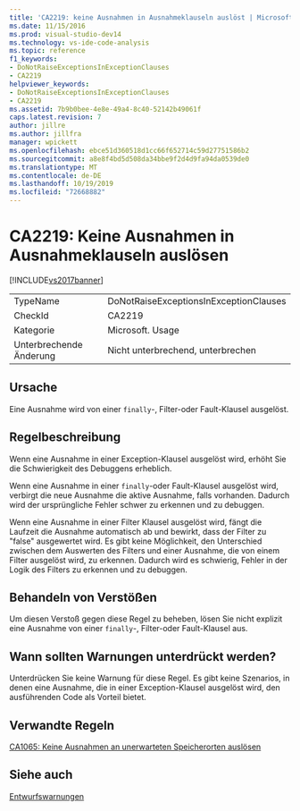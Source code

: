 ```yaml
---
title: 'CA2219: keine Ausnahmen in Ausnahmeklauseln auslöst | Microsoft-Dokumentation'
ms.date: 11/15/2016
ms.prod: visual-studio-dev14
ms.technology: vs-ide-code-analysis
ms.topic: reference
f1_keywords:
- DoNotRaiseExceptionsInExceptionClauses
- CA2219
helpviewer_keywords:
- DoNotRaiseExceptionsInExceptionClauses
- CA2219
ms.assetid: 7b9b0bee-4e8e-49a4-8c40-52142b49061f
caps.latest.revision: 7
author: jillre
ms.author: jillfra
manager: wpickett
ms.openlocfilehash: ebce51d360518d1cc66f652714c59d27751586b2
ms.sourcegitcommit: a8e8f4bd5d508da34bbe9f2d4d9fa94da0539de0
ms.translationtype: MT
ms.contentlocale: de-DE
ms.lasthandoff: 10/19/2019
ms.locfileid: "72668882"
---
```

# <a name="ca2219-do-not-raise-exceptions-in-exception-clauses"></a>CA2219: Keine Ausnahmen in Ausnahmeklauseln auslösen
[!INCLUDE[vs2017banner](../includes/vs2017banner.md)]

|||
|-|-|
|TypeName|DoNotRaiseExceptionsInExceptionClauses|
|CheckId|CA2219|
|Kategorie|Microsoft. Usage|
|Unterbrechende Änderung|Nicht unterbrechend, unterbrechen|

## <a name="cause"></a>Ursache
 Eine Ausnahme wird von einer `finally`-, Filter-oder Fault-Klausel ausgelöst.

## <a name="rule-description"></a>Regelbeschreibung
 Wenn eine Ausnahme in einer Exception-Klausel ausgelöst wird, erhöht Sie die Schwierigkeit des Debuggens erheblich.

 Wenn eine Ausnahme in einer `finally`-oder Fault-Klausel ausgelöst wird, verbirgt die neue Ausnahme die aktive Ausnahme, falls vorhanden. Dadurch wird der ursprüngliche Fehler schwer zu erkennen und zu debuggen.

 Wenn eine Ausnahme in einer Filter Klausel ausgelöst wird, fängt die Laufzeit die Ausnahme automatisch ab und bewirkt, dass der Filter zu "false" ausgewertet wird. Es gibt keine Möglichkeit, den Unterschied zwischen dem Auswerten des Filters und einer Ausnahme, die von einem Filter ausgelöst wird, zu erkennen. Dadurch wird es schwierig, Fehler in der Logik des Filters zu erkennen und zu debuggen.

## <a name="how-to-fix-violations"></a>Behandeln von Verstößen
 Um diesen Verstoß gegen diese Regel zu beheben, lösen Sie nicht explizit eine Ausnahme von einer `finally`-, Filter-oder Fault-Klausel aus.

## <a name="when-to-suppress-warnings"></a>Wann sollten Warnungen unterdrückt werden?
 Unterdrücken Sie keine Warnung für diese Regel. Es gibt keine Szenarios, in denen eine Ausnahme, die in einer Exception-Klausel ausgelöst wird, den ausführenden Code als Vorteil bietet.

## <a name="related-rules"></a>Verwandte Regeln
 [CA1065: Keine Ausnahmen an unerwarteten Speicherorten auslösen](../code-quality/ca1065-do-not-raise-exceptions-in-unexpected-locations.md)

## <a name="see-also"></a>Siehe auch
 [Entwurfswarnungen](../code-quality/design-warnings.md)
